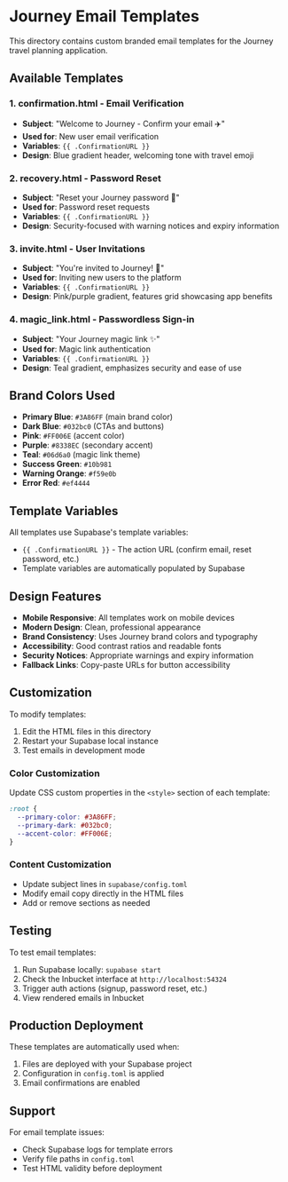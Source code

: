 # Journey Email Templates

This directory contains custom branded email templates for the Journey travel planning application.

## Available Templates

### 1. **confirmation.html** - Email Verification
- **Subject**: "Welcome to Journey - Confirm your email ✈️"
- **Used for**: New user email verification
- **Variables**: `{{ .ConfirmationURL }}`
- **Design**: Blue gradient header, welcoming tone with travel emoji

### 2. **recovery.html** - Password Reset
- **Subject**: "Reset your Journey password 🔐"
- **Used for**: Password reset requests
- **Variables**: `{{ .ConfirmationURL }}`
- **Design**: Security-focused with warning notices and expiry information

### 3. **invite.html** - User Invitations
- **Subject**: "You're invited to Journey! 🎉"
- **Used for**: Inviting new users to the platform
- **Variables**: `{{ .ConfirmationURL }}`
- **Design**: Pink/purple gradient, features grid showcasing app benefits

### 4. **magic_link.html** - Passwordless Sign-in
- **Subject**: "Your Journey magic link ✨"
- **Used for**: Magic link authentication
- **Variables**: `{{ .ConfirmationURL }}`
- **Design**: Teal gradient, emphasizes security and ease of use

## Brand Colors Used

- **Primary Blue**: `#3A86FF` (main brand color)
- **Dark Blue**: `#032bc0` (CTAs and buttons)
- **Pink**: `#FF006E` (accent color)
- **Purple**: `#8338EC` (secondary accent)
- **Teal**: `#06d6a0` (magic link theme)
- **Success Green**: `#10b981`
- **Warning Orange**: `#f59e0b`
- **Error Red**: `#ef4444`

## Template Variables

All templates use Supabase's template variables:
- `{{ .ConfirmationURL }}` - The action URL (confirm email, reset password, etc.)
- Template variables are automatically populated by Supabase

## Design Features

- **Mobile Responsive**: All templates work on mobile devices
- **Modern Design**: Clean, professional appearance
- **Brand Consistency**: Uses Journey brand colors and typography
- **Accessibility**: Good contrast ratios and readable fonts
- **Security Notices**: Appropriate warnings and expiry information
- **Fallback Links**: Copy-paste URLs for button accessibility

## Customization

To modify templates:
1. Edit the HTML files in this directory
2. Restart your Supabase local instance
3. Test emails in development mode

### Color Customization
Update CSS custom properties in the `<style>` section of each template:
```css
:root {
  --primary-color: #3A86FF;
  --primary-dark: #032bc0;
  --accent-color: #FF006E;
}
```

### Content Customization
- Update subject lines in `supabase/config.toml`
- Modify email copy directly in the HTML files
- Add or remove sections as needed

## Testing

To test email templates:
1. Run Supabase locally: `supabase start`
2. Check the Inbucket interface at `http://localhost:54324`
3. Trigger auth actions (signup, password reset, etc.)
4. View rendered emails in Inbucket

## Production Deployment

These templates are automatically used when:
1. Files are deployed with your Supabase project
2. Configuration in `config.toml` is applied
3. Email confirmations are enabled

## Support

For email template issues:
- Check Supabase logs for template errors
- Verify file paths in `config.toml`
- Test HTML validity before deployment